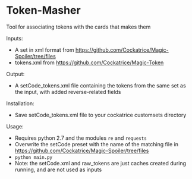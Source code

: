# Token-Masher
Tool for associating tokens with the cards that makes them

Inputs:
  * A set in xml format from https://github.com/Cockatrice/Magic-Spoiler/tree/files
  * tokens.xml from https://github.com/Cockatrice/Magic-Token
  
Output:
  * A setCode_tokens.xml file containing the tokens from the same set as the input, with added reverse-related fields

Installation:
  * Save setCode_tokens.xml file to your cockatrice customsets directory

Usage:
  * Requires python 2.7 and the modules `re` and `requests`
  * Overwrite the setCode preset with the name of the matching file in https://github.com/Cockatrice/Magic-Spoiler/tree/files
  * `python main.py`
  * Note: the setCode.xml and raw_tokens are just caches created during running, and are not used as inputs
